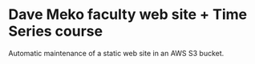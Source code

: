 # Dave Meko faculty web site + Time Series course

Automatic maintenance of a static web site in an AWS S3 bucket.
